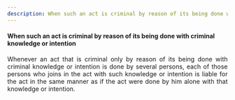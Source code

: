 ```yaml
---
description: When such an act is criminal by reason of its being done with criminal knowledge or intention
---
```


#### When such an act is criminal by reason of its being done with criminal knowledge or intention
<div style="text-align: justify">

Whenever an act that is criminal only by reason of its being done with criminal knowledge or intention is done by several persons, each of those persons who joins in the act with such knowledge or intention is liable for the act in the same manner as if the act were done by him alone with that knowledge or intention.

</div>

